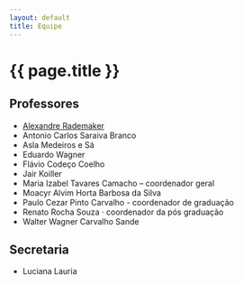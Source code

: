 ```yaml
---
layout: default
title: Equipe
---
```


# {{ page.title }}

## Professores

- [Alexandre Rademaker](/people/alexandre.rademaker.html)
- Antonio Carlos Saraiva Branco
- Asla Medeiros e Sá
- Eduardo Wagner
- Flávio Codeço Coelho
- Jair Koiller
- Maria Izabel Tavares Camacho – coordenador geral
- Moacyr Alvim Horta Barbosa da Silva
- Paulo Cezar Pinto Carvalho - coordenador de graduação
- Renato Rocha Souza · coordenador da pós graduação
- Walter Wagner Carvalho Sande

## Secretaria

- Luciana Lauria

